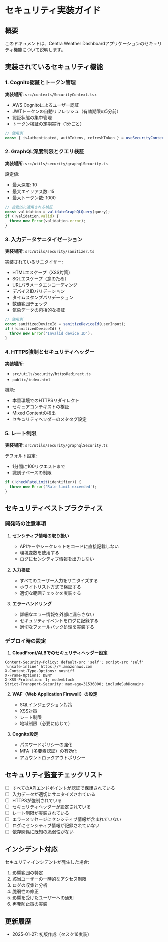 # セキュリティ実装ガイド

## 概要

このドキュメントは、Centra Weather Dashboardアプリケーションのセキュリティ機能について説明します。

## 実装されているセキュリティ機能

### 1. Cognito認証とトークン管理

**実装場所**: `src/contexts/SecurityContext.tsx`

- AWS Cognitoによるユーザー認証
- JWTトークンの自動リフレッシュ（有効期限の5分前）
- 認証状態の集中管理
- トークン検証の定期実行（1分ごと）

```typescript
// 使用例
const { isAuthenticated, authTokens, refreshToken } = useSecurityContext();
```

### 2. GraphQL深度制限とクエリ検証

**実装場所**: `src/utils/security/graphqlSecurity.ts`

設定値:
- 最大深度: 10
- 最大エイリアス数: 15
- 最大トークン数: 1000

```typescript
// 自動的に適用される検証
const validation = validateGraphQLQuery(query);
if (!validation.valid) {
  throw new Error(validation.error);
}
```

### 3. 入力データサニタイゼーション

**実装場所**: `src/utils/security/sanitizer.ts`

実装されているサニタイザー:
- HTMLエスケープ（XSS対策）
- SQLエスケープ（念のため）
- URLパラメータエンコーディング
- デバイスIDバリデーション
- タイムスタンプバリデーション
- 数値範囲チェック
- 気象データの包括的な検証

```typescript
// 使用例
const sanitizedDeviceId = sanitizeDeviceId(userInput);
if (!sanitizedDeviceId) {
  throw new Error('Invalid device ID');
}
```

### 4. HTTPS強制とセキュリティヘッダー

**実装場所**: 
- `src/utils/security/httpsRedirect.ts`
- `public/index.html`

機能:
- 本番環境でのHTTPSリダイレクト
- セキュアコンテキストの検証
- Mixed Contentの検出
- セキュリティヘッダーのメタタグ設定

### 5. レート制限

**実装場所**: `src/utils/security/graphqlSecurity.ts`

デフォルト設定:
- 1分間に100リクエストまで
- 識別子ベースの制限

```typescript
if (!checkRateLimit(identifier)) {
  throw new Error('Rate limit exceeded');
}
```

## セキュリティベストプラクティス

### 開発時の注意事項

1. **センシティブ情報の取り扱い**
   - APIキーやシークレットをコードに直接記載しない
   - 環境変数を使用する
   - ログにセンシティブ情報を出力しない

2. **入力検証**
   - すべてのユーザー入力をサニタイズする
   - ホワイトリスト方式で検証する
   - 適切な範囲チェックを実装する

3. **エラーハンドリング**
   - 詳細なエラー情報を外部に漏らさない
   - セキュリティイベントをログに記録する
   - 適切なフォールバック処理を実装する

### デプロイ時の設定

1. **CloudFront/ALBでのセキュリティヘッダー設定**
```
Content-Security-Policy: default-src 'self'; script-src 'self' 'unsafe-inline' https://*.amazonaws.com
X-Content-Type-Options: nosniff
X-Frame-Options: DENY
X-XSS-Protection: 1; mode=block
Strict-Transport-Security: max-age=31536000; includeSubDomains
```

2. **WAF（Web Application Firewall）の設定**
   - SQLインジェクション対策
   - XSS対策
   - レート制限
   - 地域制限（必要に応じて）

3. **Cognito設定**
   - パスワードポリシーの強化
   - MFA（多要素認証）の有効化
   - アカウントロックアウトポリシー

## セキュリティ監査チェックリスト

- [ ] すべてのAPIエンドポイントが認証で保護されている
- [ ] 入力データが適切にサニタイズされている
- [ ] HTTPSが強制されている
- [ ] セキュリティヘッダーが設定されている
- [ ] レート制限が実装されている
- [ ] エラーメッセージにセンシティブ情報が含まれていない
- [ ] ログにセンシティブ情報が記録されていない
- [ ] 依存関係に既知の脆弱性がない

## インシデント対応

セキュリティインシデントが発生した場合:

1. 影響範囲の特定
2. 該当ユーザーの一時的なアクセス制限
3. ログの収集と分析
4. 脆弱性の修正
5. 影響を受けたユーザーへの通知
6. 再発防止策の実装

## 更新履歴

- 2025-01-27: 初版作成（タスク16実装）